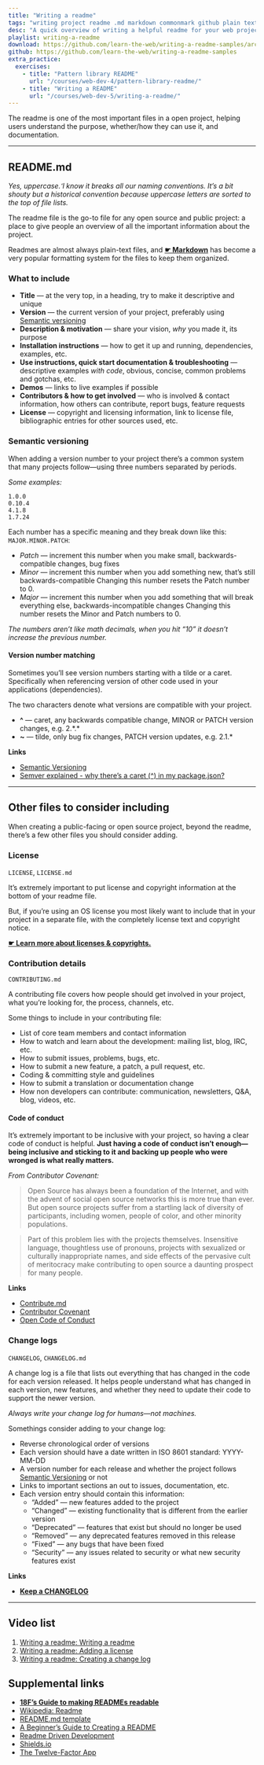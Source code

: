 ```yaml
---
title: "Writing a readme"
tags: "writing project readme .md markdown commonmark github plain text"
desc: "A quick overview of writing a helpful readme for your web project."
playlist: writing-a-readme
download: https://github.com/learn-the-web/writing-a-readme-samples/archive/master.zip
github: https://github.com/learn-the-web/writing-a-readme-samples
extra_practice:
  exercises:
    - title: "Pattern library README"
      url: "/courses/web-dev-4/pattern-library-readme/"
    - title: "Writing a README"
      url: "/courses/web-dev-5/writing-a-readme/"
---
```


The readme is one of the most important files in a open project, helping users understand the purpose, whether/how they can use it, and documentation.

---

## README.md

*Yes, uppercase. ̛I know it breaks all our naming conventions. It’s a bit shouty but a historical convention because uppercase letters are sorted to the top of file lists.*

The readme file is the go-to file for any open source and public project: a place to give people an overview of all the important information about the project.

Readmes are almost always plain-text files, and **[☛ Markdown](/topics/markdown/)** has become a very popular formatting system for the files to keep them organized.

### What to include

- **Title** — at the very top, in a heading, try to make it descriptive and unique
- **Version** — the current version of your project, preferably using [Semantic versioning](#semantic-versioning)
- **Description & motivation** — share your vision, *why* you made it, its purpose
- **Installation instructions** — how to get it up and running, dependencies, examples, etc.
- **Use instructions, quick start documentation & troubleshooting** — descriptive examples *with code*, obvious, concise, common problems and gotchas, etc.
- **Demos** — links to live examples if possible
- **Contributors & how to get involved** — who is involved & contact information, how others can contribute, report bugs, feature requests
- **License** — copyright and licensing information, link to license file, bibliographic entries for other sources used, etc.

### Semantic versioning

When adding a version number to your project there’s a common system that many projects follow—using three numbers separated by periods.

*Some examples:*

```
1.0.0
0.10.4
4.1.8
1.7.24
```

Each number has a specific meaning and they break down like this: `MAJOR.MINOR.PATCH`:

- *Patch* — increment this number when you make small, backwards-compatible changes, bug fixes
- *Minor* — increment this number when you add something new, that’s still backwards-compatible
  Changing this number resets the Patch number to 0.
- *Major* — increment this number when you add something that will break everything else, backwards-incompatible changes
  Changing this number resets the Minor and Patch numbers to 0.

*The numbers aren’t like math decimals, when you hit “10” it doesn’t increase the previous number.*

#### Version number matching

Sometimes you’ll see version numbers starting with a tilde or a caret. Specifically when referencing version of other code used in your applications (dependencies).

The two characters denote what versions are compatible with your project.

- **^** — caret, any backwards compatible change, MINOR or PATCH version changes, e.g. 2.\*.\*
- **~** — tilde, only bug fix changes, PATCH version updates, e.g. 2.1.\*

**Links**

- [Semantic Versioning](http://semver.org/)
- [Semver explained - why there’s a caret (^) in my package.json?](http://bytearcher.com/articles/semver-explained-why-theres-a-caret-in-my-package-json/)

---

## Other files to consider including

When creating a public-facing or open source project, beyond the readme, there’s a few other files you should consider adding.

### License

`LICENSE`, `LICENSE.md`

It’s extremely important to put license and copyright information at the bottom of your readme file.

But, if you’re using an OS license you most likely want to include that in your project in a separate file, with the completely license text and copyright notice.

**[☛ Learn more about licenses & copyrights.](/topics/licenses-copyright/)**

### Contribution details

`CONTRIBUTING.md`

A contributing file covers how people should get involved in your project, what you’re looking for, the process, channels, etc.

Some things to include in your contributing file:

- List of core team members and contact information
- How to watch and learn about the development: mailing list, blog, IRC, etc.
- How to submit issues, problems, bugs, etc.
- How to submit a new feature, a patch, a pull request, etc.
- Coding & committing style and guidelines
- How to submit a translation or documentation change
- How non developers can contribute: communication, newsletters, Q&A, blog, videos, etc.

#### Code of conduct

It’s extremely important to be inclusive with your project, so having a clear code of conduct is helpful. **Just having a code of conduct isn’t enough—being inclusive and sticking to it and backing up people who were wronged is what really matters.**

*From Contributor Covenant:*

> Open Source has always been a foundation of the Internet, and with the advent of social open source networks this is more true than ever. But open source projects suffer from a startling lack of diversity of participants, including women, people of color, and other minority populations.

> Part of this problem lies with the projects themselves. Insensitive language, thoughtless use of pronouns, projects with sexualized or culturally inappropriate names, and side effects of the pervasive cult of meritocracy make contributing to open source a daunting prospect for many people.

**Links**

- [Contribute.md](http://contribute.md/)
- [Contributor Covenant](http://contributor-covenant.org/)
- [Open Code of Conduct](http://todogroup.org/opencodeofconduct/)

### Change logs

`CHANGELOG`, `CHANGELOG.md`

A change log is a file that lists out everything that has changed in the code for each version released. It helps people understand what has changed in each version, new features, and whether they need to update their code to support the newer version.

*Always write your change log for humans—not machines.*

Somethings consider adding to your change log:

- Reverse chronological order of versions
- Each version should have a date written in ISO 8601 standard: YYYY-MM-DD
- A version number for each release and whether the project follows [Semantic Versioning](#semantic-versioning) or not
- Links to important sections an out to issues, documentation, etc.
- Each version entry should contain this information:
  - “Added” — new features added to the project
  - “Changed” — existing functionality that is different from the earlier version
  - “Deprecated” — features that exist but should no longer be used
  - “Removed” — any deprecated features removed in this release
  - “Fixed” — any bugs that have been fixed
  - “Security” — any issues related to security or what new security features exist

**Links**

- **[Keep a CHANGELOG](http://keepachangelog.com/)**

---

## Video list

1. [Writing a readme: Writing a readme](https://videos.learntheweb.courses/playlists/writing-a-readme/#1-basics)
2. [Writing a readme: Adding a license](https://videos.learntheweb.courses/playlists/writing-a-readme/#2-license)
3. [Writing a readme: Creating a change log](https://videos.learntheweb.courses/playlists/writing-a-readme/#3-changelog)

## Supplemental links

- **[18F’s Guide to making READMEs readable](https://pages.18f.gov/open-source-guide/making-readmes-readable/)**
- [Wikipedia: Readme](https://en.wikipedia.org/wiki/README)
- [README.md template](https://gist.github.com/jxson/1784669)
- [A Beginner’s Guide to Creating a README](https://changelog.com/a-beginners-guide-to-creating-a-readme/)
- [Readme Driven Development](http://tom.preston-werner.com/2010/08/23/readme-driven-development.html)
- [Shields.io](http://shields.io/)
- [The Twelve-Factor App](http://12factor.net/)
